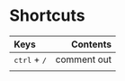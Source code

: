 # Shortcuts
| Keys | Contents |
| :-----------|------------:|
| <kbd>ctrl</kbd>  + <kbd>/</kbd> | comment out |
| | |